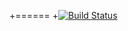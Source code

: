 +======
+[![Build Status](https://travis-ci.org/sergiokv13/prueba.png)](https://travis-ci.org/sergiokv13/prueba)